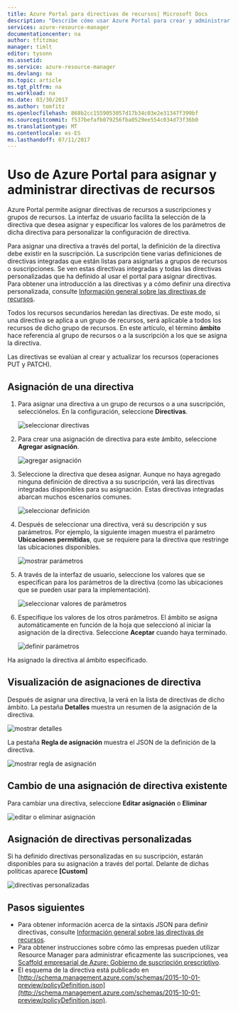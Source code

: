 ```yaml
---
title: Azure Portal para directivas de recursos| Microsoft Docs
description: "Describe cómo usar Azure Portal para crear y administrar directivas de Resource Manager. Las directivas pueden aplicarse a la suscripción o a los grupos de recursos."
services: azure-resource-manager
documentationcenter: na
author: tfitzmac
manager: timlt
editor: tysonn
ms.assetid: 
ms.service: azure-resource-manager
ms.devlang: na
ms.topic: article
ms.tgt_pltfrm: na
ms.workload: na
ms.date: 03/30/2017
ms.author: tomfitz
ms.openlocfilehash: 868b2cc1559053057d17b34c03e2e31347f399bf
ms.sourcegitcommit: f537befafb079256fba0529ee554c034d73f36b0
ms.translationtype: MT
ms.contentlocale: es-ES
ms.lasthandoff: 07/11/2017
---
```

# <a name="use-azure-portal-to-assign-and-manage-resource-policies"></a>Uso de Azure Portal para asignar y administrar directivas de recursos
Azure Portal permite asignar directivas de recursos a suscripciones y grupos de recursos. La interfaz de usuario facilita la selección de la directiva que desea asignar y especificar los valores de los parámetros de dicha directiva para personalizar la configuración de directiva. 

Para asignar una directiva a través del portal, la definición de la directiva debe existir en la suscripción. La suscripción tiene varias definiciones de directivas integradas que están listas para asignarlas a grupos de recursos o suscripciones. Se ven estas directivas integradas y todas las directivas personalizadas que ha definido al usar el portal para asignar directivas. Para obtener una introducción a las directivas y a cómo definir una directiva personalizada, consulte [Información general sobre las directivas de recursos](resource-manager-policy.md).

Todos los recursos secundarios heredan las directivas. De este modo, si una directiva se aplica a un grupo de recursos, será aplicable a todos los recursos de dicho grupo de recursos. En este artículo, el término **ámbito** hace referencia al grupo de recursos o a la suscripción a los que se asigna la directiva. 

Las directivas se evalúan al crear y actualizar los recursos (operaciones PUT y PATCH).

## <a name="assign-a-policy"></a>Asignación de una directiva

1. Para asignar una directiva a un grupo de recursos o a una suscripción, selecciónelos. En la configuración, seleccione **Directivas**.

   ![seleccionar directivas](./media/resource-manager-policy-portal/select-policies.png)

2. Para crear una asignación de directiva para este ámbito, seleccione **Agregar asignación**.

   ![agregar asignación](./media/resource-manager-policy-portal/add-assignment.png)

3. Seleccione la directiva que desea asignar. Aunque no haya agregado ninguna definición de directiva a su suscripción, verá las directivas integradas disponibles para su asignación. Estas directivas integradas abarcan muchos escenarios comunes.

   ![seleccionar definición](./media/resource-manager-policy-portal/select-definition.png)

4. Después de seleccionar una directiva, verá su descripción y sus parámetros. Por ejemplo, la siguiente imagen muestra el parámetro **Ubicaciones permitidas**, que se requiere para la directiva que restringe las ubicaciones disponibles.

   ![mostrar parámetros](./media/resource-manager-policy-portal/show-parameters.png)

5. A través de la interfaz de usuario, seleccione los valores que se especifican para los parámetros de la directiva (como las ubicaciones que se pueden usar para la implementación).

   ![seleccionar valores de parámetros](./media/resource-manager-policy-portal/select-parameters.png)

6. Especifique los valores de los otros parámetros. El ámbito se asigna automáticamente en función de la hoja que seleccionó al iniciar la asignación de la directiva. Seleccione **Aceptar** cuando haya terminado.

   ![definir parámetros](./media/resource-manager-policy-portal/define-parameters.png)

  Ha asignado la directiva al ámbito especificado.

## <a name="view-policy-assignments"></a>Visualización de asignaciones de directiva

Después de asignar una directiva, la verá en la lista de directivas de dicho ámbito. La pestaña **Detalles** muestra un resumen de la asignación de la directiva.

![mostrar detalles](./media/resource-manager-policy-portal/show-details.png)

La pestaña **Regla de asignación** muestra el JSON de la definición de la directiva.

![mostrar regla de asignación](./media/resource-manager-policy-portal/show-assignment-rule.png)

## <a name="change-an-existing-policy-assignment"></a>Cambio de una asignación de directiva existente

Para cambiar una directiva, seleccione **Editar asignación** o **Eliminar**

![editar o eliminar asignación](./media/resource-manager-policy-portal/edit-delete-policy.png)

## <a name="assign-custom-policies"></a>Asignación de directivas personalizadas

Si ha definido directivas personalizadas en su suscripción, estarán disponibles para su asignación a través del portal. Delante de dichas políticas aparece **[Custom]**

![directivas personalizadas](./media/resource-manager-policy-portal/show-custom-policy.png)

## <a name="next-steps"></a>Pasos siguientes
* Para obtener información acerca de la sintaxis JSON para definir directivas, consulte [Información general sobre las directivas de recursos](resource-manager-policy.md).
* Para obtener instrucciones sobre cómo las empresas pueden utilizar Resource Manager para administrar eficazmente las suscripciones, vea [Scaffold empresarial de Azure: Gobierno de suscripción prescriptivo](resource-manager-subscription-governance.md).
* El esquema de la directiva está publicado en [http://schema.management.azure.com/schemas/2015-10-01-preview/policyDefinition.json](http://schema.management.azure.com/schemas/2015-10-01-preview/policyDefinition.json). 

